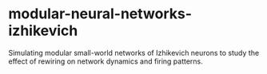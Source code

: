 # modular-neural-networks-izhikevich
Simulating modular small-world networks of Izhikevich neurons to study the effect of rewiring on network dynamics and firing patterns.
